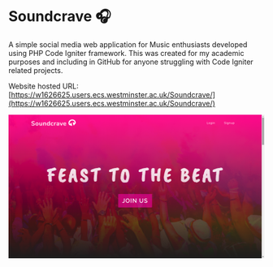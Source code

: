 # Soundcrave 🎧

A simple social media web application for Music enthusiasts developed using PHP Code Igniter framework. This was created for my academic purposes and including in GitHub for anyone struggling with Code Igniter related projects.

Website hosted URL: 
[https://w1626625.users.ecs.westminster.ac.uk/Soundcrave/](https://w1626625.users.ecs.westminster.ac.uk/Soundcrave/)

![alt text](
https://github.com/BilalRifas/Soundcrave/blob/master/Screenshot-soundcrave.png) 
